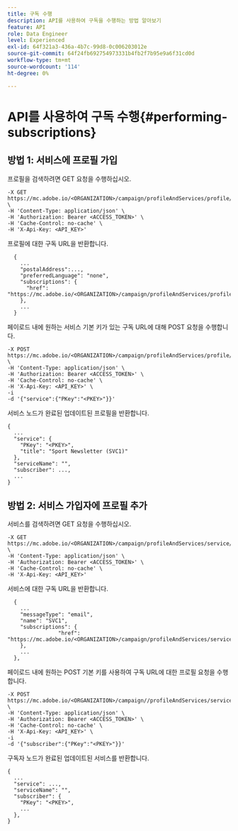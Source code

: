```yaml
---
title: 구독 수행
description: API를 사용하여 구독을 수행하는 방법 알아보기
feature: API
role: Data Engineer
level: Experienced
exl-id: 64f321a3-436a-4b7c-99d8-0c006203012e
source-git-commit: 64f24fb692754973331b4fb2f7b95e9a6f31cd0d
workflow-type: tm+mt
source-wordcount: '114'
ht-degree: 0%

---
```


# API를 사용하여 구독 수행{#performing-subscriptions}

## 방법 1: 서비스에 프로필 가입

프로필을 검색하려면 GET 요청을 수행하십시오.

```
-X GET https://mc.adobe.io/<ORGANIZATION>/campaign/profileAndServices/profile/<PKEY> \
-H 'Content-Type: application/json' \
-H 'Authorization: Bearer <ACCESS_TOKEN>' \
-H 'Cache-Control: no-cache' \
-H 'X-Api-Key: <API_KEY>'
```

프로필에 대한 구독 URL을 반환합니다.

```
  {
    ...
    "postalAddress":...,
    "preferredLanguage": "none",
    "subscriptions": {
      "href": "https://mc.adobe.io/<ORGANIZATION>/campaign/profileAndServices/profile/<PKEY>/subscriptions/"
    },
    ...
  }
```

페이로드 내에 원하는 서비스 기본 키가 있는 구독 URL에 대해 POST 요청을 수행합니다.

```
-X POST https://mc.adobe.io/<ORGANIZATION>/campaign/profileAndServices/profile/<PKEY>/subscriptions \
-H 'Content-Type: application/json' \
-H 'Authorization: Bearer <ACCESS_TOKEN>' \
-H 'Cache-Control: no-cache' \
-H 'X-Api-Key: <API_KEY>' \
-i
-d '{"service":{"PKey":"<PKEY>"}}'
```

서비스 노드가 완료된 업데이트된 프로필을 반환합니다.

```
{
  ...
  "service": {
    "PKey": "<PKEY>",
    "title": "Sport Newsletter (SVC1)"
  },
  "serviceName": "",
  "subscriber": ...,
  ...
}
```

## 방법 2: 서비스 가입자에 프로필 추가

서비스를 검색하려면 GET 요청을 수행하십시오.

```
-X GET https://mc.adobe.io/<ORGANIZATION>/campaign/profileAndServices/service/<PKEY> \
-H 'Content-Type: application/json' \
-H 'Authorization: Bearer <ACCESS_TOKEN>' \
-H 'Cache-Control: no-cache' \
-H 'X-Api-Key: <API_KEY>'
```

서비스에 대한 구독 URL을 반환합니다.

```
  {
    ...
    "messageType": "email",
    "name": "SVC1",
    "subscriptions": {
                "href": "https://mc.adobe.io/<ORGANIZATION>/campaign/profileAndServices/service/<PKEY>/subscriptions/"
    },
    ...
  },
```

페이로드 내에 원하는 POST 기본 키를 사용하여 구독 URL에 대한 프로필 요청을 수행합니다.

```
-X POST https://mc.adobe.io/<ORGANIZATION>/campaign//profileAndServices/service/<PKEY>/subscriptions/ \
-H 'Content-Type: application/json' \
-H 'Authorization: Bearer <ACCESS_TOKEN>' \
-H 'Cache-Control: no-cache' \
-H 'X-Api-Key: <API_KEY>' \
-i
-d '{"subscriber":{"PKey":"<PKEY>"}}'
```

구독자 노드가 완료된 업데이트된 서비스를 반환합니다.

```
{
  ...
  "service": ...,
  "serviceName": "",
  "subscriber": {
    "PKey": "<PKEY>",
    ...
  },
}
```

